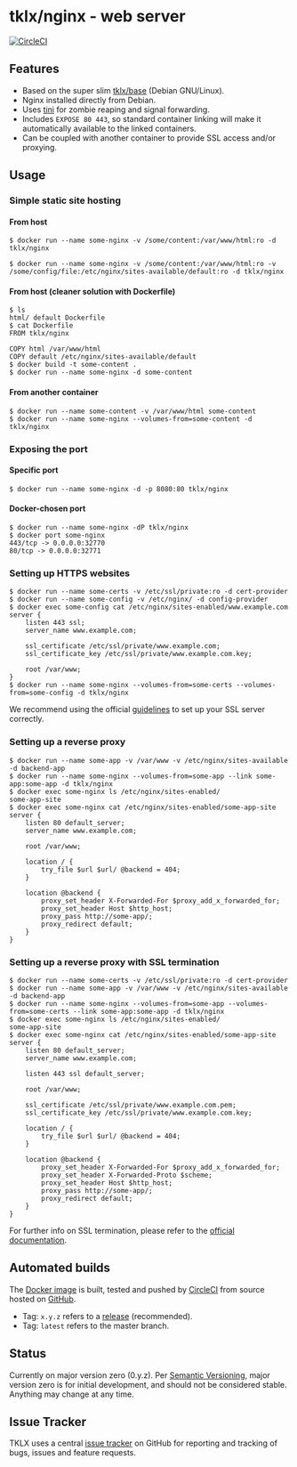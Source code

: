 # tklx/nginx - web server
[![CircleCI](https://circleci.com/gh/tklx/nginx.svg?style=shield)](https://circleci.com/gh/tklx/nginx)

## Features

- Based on the super slim [tklx/base][base] (Debian GNU/Linux).
- Nginx installed directly from Debian.
- Uses [tini][tini] for zombie reaping and signal forwarding.
- Includes ``EXPOSE 80 443``, so standard container linking will make it
  automatically available to the linked containers.
- Can be coupled with another container to provide SSL access and/or
  proxying.

## Usage

### Simple static site hosting

#### From host

```console
$ docker run --name some-nginx -v /some/content:/var/www/html:ro -d tklx/nginx
```

```console
$ docker run --name some-nginx -v /some/content:/var/www/html:ro -v /some/config/file:/etc/nginx/sites-available/default:ro -d tklx/nginx
```

#### From host (cleaner solution with Dockerfile)

```console
$ ls
html/ default Dockerfile
$ cat Dockerfile
FROM tklx/nginx

COPY html /var/www/html
COPY default /etc/nginx/sites-available/default
$ docker build -t some-content .
$ docker run --name some-nginx -d some-content
```

#### From another container

```console
$ docker run --name some-content -v /var/www/html some-content
$ docker run --name some-nginx --volumes-from=some-content -d tklx/nginx
```

### Exposing the port

#### Specific port

```console
$ docker run --name some-nginx -d -p 8080:80 tklx/nginx
```

#### Docker-chosen port
```console
$ docker run --name some-nginx -dP tklx/nginx
$ docker port some-nginx
443/tcp -> 0.0.0.0:32770
80/tcp -> 0.0.0.0:32771
```

### Setting up HTTPS websites

```console
$ docker run --name some-certs -v /etc/ssl/private:ro -d cert-provider
$ docker run --name some-config -v /etc/nginx/ -d config-provider
$ docker exec some-config cat /etc/nginx/sites-enabled/www.example.com
server {
    listen 443 ssl;
    server_name www.example.com;

    ssl_certificate /etc/ssl/private/www.example.com;
    ssl_certificate_key /etc/ssl/private/www.example.com.key;

    root /var/www;
}
$ docker run --name some-nginx --volumes-from=some-certs --volumes-from=some-config -d tklx/nginx
```

We recommend using the official [guidelines][nginx-ssl] to set up your SSL server correctly.

### Setting up a reverse proxy

```console
$ docker run --name some-app -v /var/www -v /etc/nginx/sites-available -d backend-app
$ docker run --name some-nginx --volumes-from=some-app --link some-app:some-app -d tklx/nginx
$ docker exec some-nginx ls /etc/nginx/sites-enabled/
some-app-site
$ docker exec some-nginx cat /etc/nginx/sites-enabled/some-app-site
server {
    listen 80 default_server;
    server_name www.example.com;

    root /var/www;

    location / {
        try_file $url $url/ @backend = 404;
    }

    location @backend {
        proxy_set_header X-Forwarded-For $proxy_add_x_forwarded_for;
        proxy_set_header Host $http_host;
        proxy_pass http://some-app/;
        proxy_redirect default;
    }
}
```



### Setting up a reverse proxy with SSL termination

```console
$ docker run --name some-certs -v /etc/ssl/private:ro -d cert-provider
$ docker run --name some-app -v /var/www -v /etc/nginx/sites-available -d backend-app
$ docker run --name some-nginx --volumes-from=some-app --volumes-from=some-certs --link some-app:some-app -d tklx/nginx
$ docker exec some-nginx ls /etc/nginx/sites-enabled/
some-app-site
$ docker exec some-nginx cat /etc/nginx/sites-enabled/some-app-site
server {
    listen 80 default_server;
    server_name www.example.com;

    listen 443 ssl default_server;

    root /var/www;

    ssl_certificate /etc/ssl/private/www.example.com.pem;
    ssl_certificate_key /etc/ssl/private/www.example.com.key;

    location / {
        try_file $url $url/ @backend = 404;
    }

    location @backend {
        proxy_set_header X-Forwarded-For $proxy_add_x_forwarded_for;
        proxy_set_header X-Forwarded-Proto $scheme;
        proxy_set_header Host $http_host;
        proxy_pass http://some-app/;
        proxy_redirect default;
    }
}
```

For further info on SSL termination, please refer to the [official documentation][nginx-ssl-termination].

## Automated builds

The [Docker image](https://hub.docker.com/r/tklx/nginx/) is built, tested and pushed by [CircleCI](https://circleci.com/gh/tklx/nginx) from source hosted on [GitHub](https://github.com/tklx/nginx).

* Tag: ``x.y.z`` refers to a [release](https://github.com/tklx/nginx/releases) (recommended).
* Tag: ``latest`` refers to the master branch.

## Status

Currently on major version zero (0.y.z). Per [Semantic Versioning][semver],
major version zero is for initial development, and should not be considered
stable. Anything may change at any time.

## Issue Tracker

TKLX uses a central [issue tracker][tracker] on GitHub for reporting and
tracking of bugs, issues and feature requests.

[base]: https://github.com/tklx/base
[tini]: https://github.com/krallin/tini
[nginx-ssl]: https://nginx.org/en/docs/http/configuring_https_servers.html
[nginx-ssl-termination]: https://www.nginx.com/resources/admin-guide/nginx-ssl-termination/
[semver]: http://semver.org/
[tracker]: https://github.com/tklx/tracker/issues
